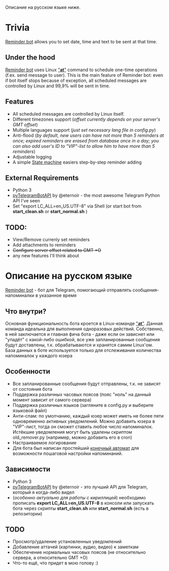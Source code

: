 Описание на русском языке ниже.

# Trivia
[Reminder bot](http://telegram.me/eng_alarms_bot) allows you to set date, time and text to be sent at that time. 

## Under the hood
[Reminder bot](http://telegram.me/eng_alarms_bot) uses Linux ["__at__"](http://linux.die.net/man/1/at) command to schedule one-time operations (f.ex. send message to user). This is the main feature of Reminder bot: even if bot itself stops because of exception, all scheduled messages are controlled by Linux and 99,9% will be sent in time.  

## Features
* All scheduled messages are controlled by Linux itself.
* Different timezones support (_offset currently depends on your server's GMT offset_)
* Multiple languages support (_just set necessary lang file in config.py_)
* Anti-flood (_by default, new users can have not more than 5 reminders at once; expired reminders are erased from database once in a day; you can also add user's ID to "VIP"-list to allow him to have more than 5 reminders_)
* Adjustable logging
* A simple [State machine](https://en.wikipedia.org/wiki/Finite-state_machine) easiers step-by-step reminder adding

## External Requirements
- Python 3  
- [pyTelegramBotAPI](https://github.com/eternnoir/pyTelegramBotAPI/) by @eternoir - the most awesome Telegram Python API I've seen
- Set "export LC_ALL=en_US.UTF-8" via Shell (or start bot from __start_clean.sh__ or __start_normal.sh__ )

## TODO:
- View/Remove currenly set reminders
- Add attachments to reminders
- ~~Configure server offset related to GMT +O~~
- any new features I'll think about

# Описание на русском языке
[Reminder bot](telegram.me/alarms_bot) - бот для Telegram, помогающий отправлять сообщения-напоминалки в указанное время

## Что внутри?
Основная функциональность бота кроется в Linux-команде ["__at__"](http://www.opennet.ru/man.shtml?topic=at). Данная команда идеальна для выполнения одноразовых действий. Собственно, в ней заключается и главная фича бота - даже если он зависнет или "упадёт" с какой-либо ошибкой, все уже запланированные сообщения будут доставлены, т.к. обрабатываются и хранятся самим Linux'ом. База данных в боте используется только для отслеживания количества напоминалок у каждого юзера

## Особенности
- Все запланированные сообщения будут отправлены, т.к. не зависят от состояния бота
- Поддержка различных часовых поясов (пояс "ноль" на данный момент зависит от самого сервера)
- Поддержка различных языков (загляните в config.py и выберите языковой файл)
- Анти-спам: по умолчанию, каждый юзер может иметь не более пяти одновременно активных уведомлений. Можно добавить юзера в "VIP"-лист, тогда он сможет ставить любое число напоминалок. Истёкшие уведомления могут быть удалены скриптом old_remover.py (например, можно добавить его в cron)
- Настраиваемое логирование
- Для бота был написан простейший [конечный автомат](https://ru.wikipedia.org/wiki/%D0%9A%D0%BE%D0%BD%D0%B5%D1%87%D0%BD%D1%8B%D0%B9_%D0%B0%D0%B2%D1%82%D0%BE%D0%BC%D0%B0%D1%82) для возможности пошаговой настройки напоминаний.

## Зависимости
- Python 3
- [pyTelegramBotAPI](https://github.com/eternnoir/pyTelegramBotAPI/) by @eternoir - это лучший API для Telegram, который я когда-либо видел
- (_особенно актуально для работы с кириллицей_) необходимо прописать __export LC_ALL=en_US.UTF-8__ в консоли или запускать бота через скрипты __start_clean.sh__ или __start_normal.sh__ (есть в репозитории)

## TODO
- Просмотр/удаление установленных уведомлений
- Добавление аттачей (картинки, аудио, видео) к заметкам
- Обеспечение нормальных часовых поясов (не относительно сервера, а относительно GMT +O)
- Что-то ещё, что придет в мою голову :)